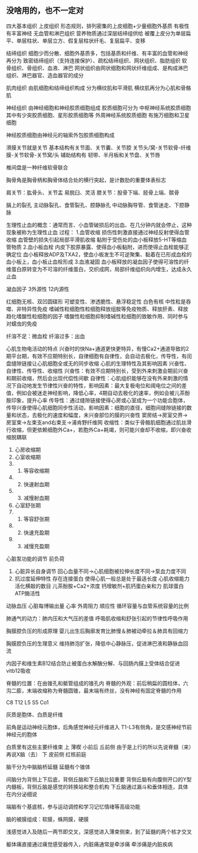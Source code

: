 ## 没啥用的，也不一定对
四大基本组织
上皮组织
形态规则，排列密集的上皮细胞+少量细胞外基质
有极性
有丰富神经
无血管和淋巴组织
营养物质通过深层结缔组供给
被覆上皮分为单层扁平、单层柱状、单层立方、假复层柱状纤毛、复层扁平、变移

结缔组织
细胞少而分散、细胞外基质多，包括基质和纤维、有丰富的血管和神经
再分为
致密结缔组织（支持连接保护）、疏松结缔组织、网状组织、脂肪组织
软骨组织、骨组织、血液、淋巴
网状组织由网状细胞和网状纤维组成、是构成淋巴组织、淋巴器官、造血器官的成分

肌肉组织
由肌细胞和结缔组织构成
分为横纹肌和平滑肌
横纹肌再分为心肌和骨骼肌

神经组织
由神经细胞和神经胶质细胞组成
胶质细胞可分为
中枢神经系统胶质细胞
其中有少突胶质细胞、星形胶质细胞等
外周神经系统胶质细胞
有施万细胞和卫星细胞

神经胶质细胞由神经元的轴索外包胶质细胞构成


滑膜关节就是关节
基本结构有关节面、关节囊、关节腔
关节头/窝-关节软骨-纤维膜-关节软骨-关节窝/头
辅助结构有
韧带、半月板和关节盘、关节唇

椎间盘是一种纤维软骨联合

胸骨角是胸骨柄和胸骨体结合处的横行突起，是计数肋的重要体表标志

肩关节：肱骨头、关节盂
易脱臼、灵活
膝关节：股骨下端、胫骨上端、髌骨

膈上的裂孔
主动脉裂孔、食管裂孔、腔静脉孔
中动脉胸导管、食管迷走、下腔静脉

生理性止血的概念：通常而言、小血管破损后的出血、在几分钟内就会停止，这种现象被称为生理性止血
过程：
1.血管收缩
损伤性刺激直接通过神经反射使得血管收缩
血管壁的损失引起局部平滑肌收缩
黏附于受伤处的血小板释放5-HT等缩血管物质
2.血小板血栓
内皮下胶原暴露、使得血小板黏附，进而使得止血栓能够正确定位
血小板释放ADP及TXA2，使血小板发生不可逆聚集、黏着在已形成血栓的血小板上，血小板止血栓形成
3.血液凝固
血小板释放的凝血因子使得可溶性的纤维蛋白原转变为不可溶的纤维蛋白，交织成网，局部纤维组织向内增生，达成永久止血

凝血因子 3外源性 12内源性

红细胞无核、双凹圆碟形
可塑变性、渗透脆性、悬浮稳定性
白色有核
中性粒是吞噬、非特异性免疫
嗜碱性粒细胞性粒细胞释放组胺等免疫物质、释放肝素、释放趋化嗜酸性粒细胞的因子
嗜酸性粒细胞抑制嗜碱性粒细胞的致敏作用、同时参与对蠕虫的免疫

纤溶不足：微血栓 纤溶过多：出血

心肌生物电活动的特点
兴奋时的快Na+通道更快更特异，有慢Ca2+通道导致的2期平台期，有效不应期特别长，自律细胞有自律性，会自动去极化，传导性，有闰盘缝隙链接让心肌细胞全或无的同步收缩
心肌的生理特性及其影响因素
兴奋性、自律性、传导性、收缩性
兴奋性：有效不应期特别长，受到外来刺激会期前兴奋和期前收缩，然后会出现代偿性间歇
自律性：心肌组织能够在没有外来刺激的情况下自动地发生节律性兴奋的特性，影响因素：最大复极电位和阈电位之间的差值，例如会被迷走神经影响，降低心率，4期自动去极化的速率，例如会被儿茶酚胺印象，提升心率
传导性：通过缝隙链接使得心房或心室成为一个功能合胞体，传导兴奋使得心肌细胞同步性活动，影响因素：细胞的直径，细胞间缝隙链接的数量和状态，去极化的速度和幅度，未兴奋部位的膜的兴奋性
窦房结→房室交界→房室束→左束支and右束支→浦肯野纤维网
收缩性：类似于骨骼肌细胞通过肌丝滑行收缩，但更依赖细胞外Ca+，若胞外Ca+耗竭，则可能兴奋却不收缩，即兴奋收缩脱耦联

1. 心房收缩期
2. 心室收缩期
2. 1. 等容收缩期
2. 2. 快速射血期
2. 3. 减慢射血期
3. 心室舒张期
3. 1. 等容舒张期
3. 2. 快速充盈期
3. 3. 减慢充盈期    

心脏泵功能的调节
前负荷
1. 心脏异长自身调节
回心血量不同→心肌细胞被拉伸长度不同→泵血力度不同
2. 抗过度延伸特性
存在连接蛋白
使得心肌一般总是处于最适长度
心肌收缩能力
活化横敲的数目
儿茶酚胺+Ca2+浓度
钙增敏剂+肌钙蛋白亲和力
肌球蛋白ATP酶活性

动脉血压
心脏每博输出量
心率
外周阻力
顺应性
循环容量与血管系统容量的比例

肺通气的动力：肺内压和大气压的差值 呼吸肌收缩和舒张引起的节律性呼吸作用

胸膜腔负压的形成原理
婴儿出生后胸廓发育比肺慢＆肺被动牵拉＆肺具有回缩力

胸膜腔负压的生理意义
维持肺泡扩张，降低中心静脉压，促进淋巴液和静脉血回流



内因子和维生素B12结合防止被蛋白水解酶分解、与回肠内膜上受体结合促进vitb12吸收

脊髓的位置：在由锥孔和骶管组成的锥孔内
脊髓的外观：前后稍扁的圆柱体，六沟二膨，末端收缩称为脊髓圆锥，最末端有终丝，没有神经有固定脊髓的作用

C8 T12 L5 S5 Co1

灰质是胞体、白质是纤维

前角是运动神经元胞体，后角感觉神经元纤维进入
T1-L3有侧角，是交感神经节前神经元的胞体

白质里有这些主要纤维束
上
薄楔
小前后
丘前侧
由于是上行的所以先说脊髓（来）再说X脑（去）
下
皮前侧
红核前庭

脑干分为中脑脑桥延髓
延髓有个锥体

间脑分为背侧上下后底，背侧丘脑和下丘脑比较重要
背侧丘脑有向腹侧开口的Y型内髓板，背侧丘脑是感觉的转换站和整合机构
下丘脑通过漏斗和垂体相连，具体在内分泌细说

端脑有个基底核，参与运动调控和学习记忆情绪等高级功能

脑的被膜组成：软膜，蛛网膜，硬膜

浅感觉进入及随后一两节即交叉，深感觉进入薄束侧束，到了延髓的两个核才交叉

躯体痛直接通过痛觉感受器传入，内脏痛通常是牵涉痛
牵涉痛是内脏疾病